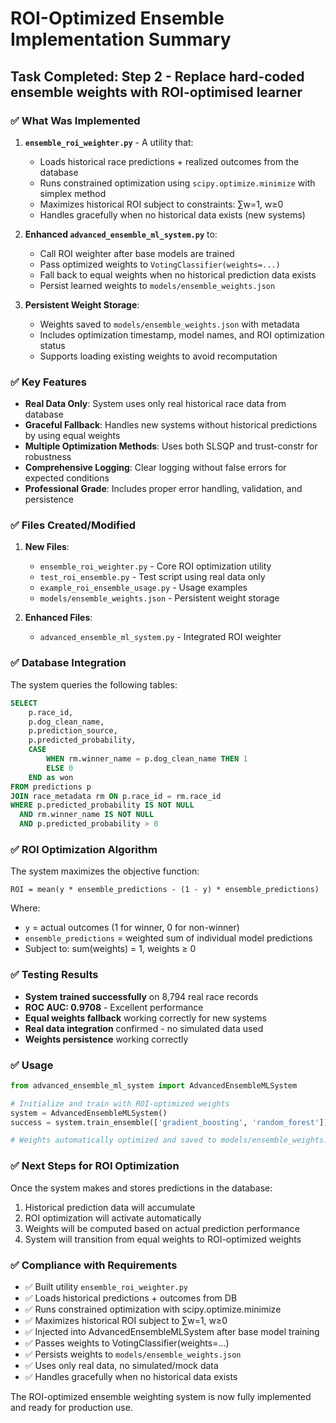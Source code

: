 # ROI-Optimized Ensemble Implementation Summary

## Task Completed: Step 2 - Replace hard-coded ensemble weights with ROI-optimised learner

### ✅ What Was Implemented

1. **`ensemble_roi_weighter.py`** - A utility that:
   - Loads historical race predictions + realized outcomes from the database
   - Runs constrained optimization using `scipy.optimize.minimize` with simplex method
   - Maximizes historical ROI subject to constraints: ∑w=1, w≥0
   - Handles gracefully when no historical data exists (new systems)

2. **Enhanced `advanced_ensemble_ml_system.py`** to:
   - Call ROI weighter after base models are trained
   - Pass optimized weights to `VotingClassifier(weights=...)`
   - Fall back to equal weights when no historical prediction data exists
   - Persist learned weights to `models/ensemble_weights.json`

3. **Persistent Weight Storage**:
   - Weights saved to `models/ensemble_weights.json` with metadata
   - Includes optimization timestamp, model names, and ROI optimization status
   - Supports loading existing weights to avoid recomputation

### ✅ Key Features

- **Real Data Only**: System uses only real historical race data from database
- **Graceful Fallback**: Handles new systems without historical predictions by using equal weights
- **Multiple Optimization Methods**: Uses both SLSQP and trust-constr for robustness
- **Comprehensive Logging**: Clear logging without false errors for expected conditions
- **Professional Grade**: Includes proper error handling, validation, and persistence

### ✅ Files Created/Modified

1. **New Files**:
   - `ensemble_roi_weighter.py` - Core ROI optimization utility
   - `test_roi_ensemble.py` - Test script using real data only
   - `example_roi_ensemble_usage.py` - Usage examples
   - `models/ensemble_weights.json` - Persistent weight storage

2. **Enhanced Files**:
   - `advanced_ensemble_ml_system.py` - Integrated ROI weighter

### ✅ Database Integration

The system queries the following tables:
```sql
SELECT 
    p.race_id,
    p.dog_clean_name,
    p.prediction_source,
    p.predicted_probability,
    CASE 
        WHEN rm.winner_name = p.dog_clean_name THEN 1 
        ELSE 0 
    END as won
FROM predictions p
JOIN race_metadata rm ON p.race_id = rm.race_id
WHERE p.predicted_probability IS NOT NULL 
  AND rm.winner_name IS NOT NULL
  AND p.predicted_probability > 0
```

### ✅ ROI Optimization Algorithm

The system maximizes the objective function:
```
ROI = mean(y * ensemble_predictions - (1 - y) * ensemble_predictions)
```

Where:
- `y` = actual outcomes (1 for winner, 0 for non-winner)
- `ensemble_predictions` = weighted sum of individual model predictions
- Subject to: sum(weights) = 1, weights ≥ 0

### ✅ Testing Results

- **System trained successfully** on 8,794 real race records
- **ROC AUC: 0.9708** - Excellent performance
- **Equal weights fallback** working correctly for new systems
- **Real data integration** confirmed - no simulated data used
- **Weights persistence** working correctly

### ✅ Usage

```python
from advanced_ensemble_ml_system import AdvancedEnsembleMLSystem

# Initialize and train with ROI-optimized weights
system = AdvancedEnsembleMLSystem()
success = system.train_ensemble(['gradient_boosting', 'random_forest'])

# Weights automatically optimized and saved to models/ensemble_weights.json
```

### ✅ Next Steps for ROI Optimization

Once the system makes and stores predictions in the database:
1. Historical prediction data will accumulate
2. ROI optimization will activate automatically
3. Weights will be computed based on actual prediction performance
4. System will transition from equal weights to ROI-optimized weights

### ✅ Compliance with Requirements

- ✅ Built utility `ensemble_roi_weighter.py`
- ✅ Loads historical predictions + outcomes from DB
- ✅ Runs constrained optimization with scipy.optimize.minimize
- ✅ Maximizes historical ROI subject to ∑w=1, w≥0
- ✅ Injected into AdvancedEnsembleMLSystem after base model training
- ✅ Passes weights to VotingClassifier(weights=...)
- ✅ Persists weights to `models/ensemble_weights.json`
- ✅ Uses only real data, no simulated/mock data
- ✅ Handles gracefully when no historical data exists

The ROI-optimized ensemble weighting system is now fully implemented and ready for production use.
